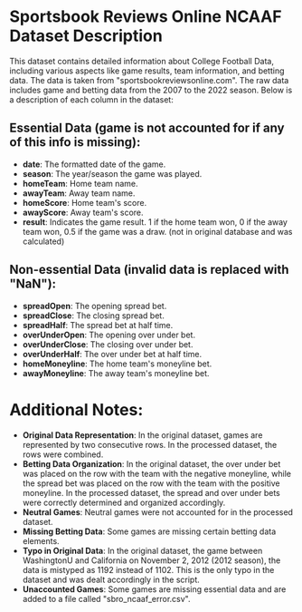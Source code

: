 # Sportsbook Reviews Online NCAAF Dataset Description

This dataset contains detailed information about College Football Data, including various aspects like game results, team information, and betting data. The data is taken from "sportsbookreviewsonline.com". The raw data includes game and betting data from the 2007 to the 2022 season. Below is a description of each column in the dataset: 

## Essential Data (game is not accounted for if any of this info is missing):
- **date**: The formatted date of the game.
- **season**: The year/season the game was played.
- **homeTeam**: Home team name.
- **awayTeam**: Away team name.
- **homeScore**: Home team's score.
- **awayScore**: Away team's score.
- **result**: Indicates the game result. 1 if the home team won, 0 if the away team won, 0.5 if the game was a draw. (not in original database and was calculated)

## Non-essential Data (invalid data is replaced with "NaN"):
- **spreadOpen**: The opening spread bet.
- **spreadClose**: The closing spread bet.
- **spreadHalf**: The spread bet at half time.
- **overUnderOpen**: The opening over under bet.
- **overUnderClose**: The closing over under bet.
- **overUnderHalf**: The over under bet at half time.
- **homeMoneyline**: The home team's moneyline bet.
- **awayMoneyline**: The away team's moneyline bet.

# Additional Notes:

- **Original Data Representation**: In the original dataset, games are represented by two consecutive rows. In the processed dataset, the rows were combined.
- **Betting Data Organization**: In the original dataset, the over under bet was placed on the row with the team with the negative moneyline, while the spread bet was placed on the row with the team with the positive moneyline. In the processed dataset, the spread and over under bets were correctly determined and organized accordingly. 
- **Neutral Games**: Neutral games were not accounted for in the processed dataset. 
- **Missing Betting Data**: Some games are missing certain betting data elements.
- **Typo in Original Data**: In the original dataset, the game between WashingtonU and California on November 2, 2012 (2012 season), the data is mistyped as 1192 instead of 1102. This is the only typo in the dataset and was dealt accordingly in the script. 
- **Unaccounted Games**: Some games are missing essential data and are added to a file called "sbro_ncaaf_error.csv".

